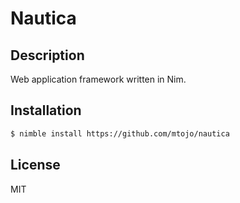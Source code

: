 # Nautica

## Description

Web application framework written in Nim.

## Installation

```bash
$ nimble install https://github.com/mtojo/nautica
```

## License

MIT
